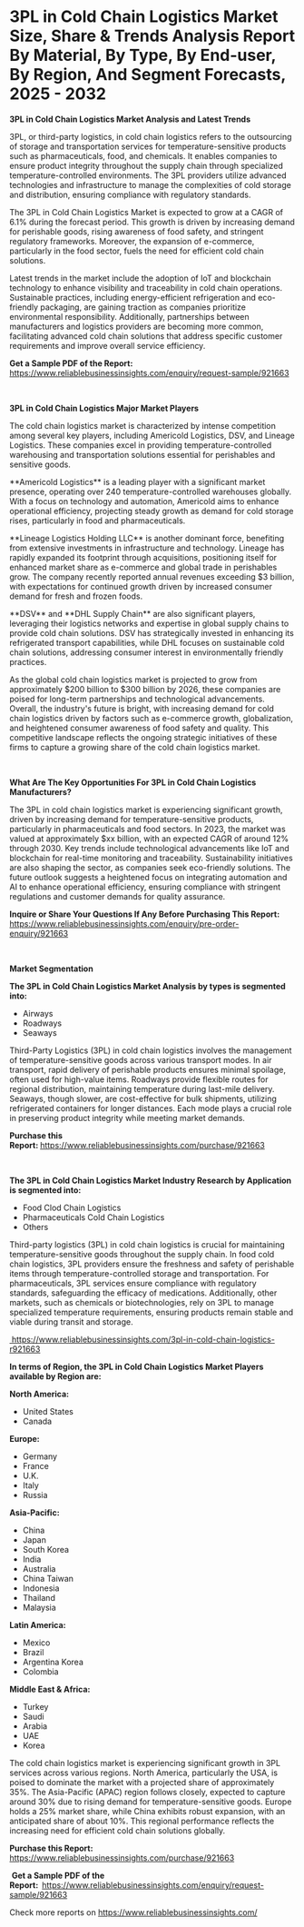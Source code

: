 <p><h1>3PL in Cold Chain Logistics Market Size, Share & Trends Analysis Report By Material, By Type, By End-user, By Region, And Segment Forecasts, 2025 - 2032</h1></p><p><strong>3PL in Cold Chain Logistics Market Analysis and Latest Trends</strong></p>
<p><p>3PL, or third-party logistics, in cold chain logistics refers to the outsourcing of storage and transportation services for temperature-sensitive products such as pharmaceuticals, food, and chemicals. It enables companies to ensure product integrity throughout the supply chain through specialized temperature-controlled environments. The 3PL providers utilize advanced technologies and infrastructure to manage the complexities of cold storage and distribution, ensuring compliance with regulatory standards.</p><p>The 3PL in Cold Chain Logistics Market is expected to grow at a CAGR of 6.1% during the forecast period. This growth is driven by increasing demand for perishable goods, rising awareness of food safety, and stringent regulatory frameworks. Moreover, the expansion of e-commerce, particularly in the food sector, fuels the need for efficient cold chain solutions.</p><p>Latest trends in the market include the adoption of IoT and blockchain technology to enhance visibility and traceability in cold chain operations. Sustainable practices, including energy-efficient refrigeration and eco-friendly packaging, are gaining traction as companies prioritize environmental responsibility. Additionally, partnerships between manufacturers and logistics providers are becoming more common, facilitating advanced cold chain solutions that address specific customer requirements and improve overall service efficiency.</p></p>
<p><strong>Get a Sample PDF of the Report:&nbsp;</strong> <a href="https://www.reliablebusinessinsights.com/enquiry/request-sample/921663?utm_campaign=2287&utm_medium=2&utm_source=Github&utm_content=ia&utm_term=07032025&utm_id=3pl-in-cold-chain-logistics">https://www.reliablebusinessinsights.com/enquiry/request-sample/921663</a></p>
<p>&nbsp;</p>
<p><strong>3PL in Cold Chain Logistics Major Market Players</strong></p>
<p><p>The cold chain logistics market is characterized by intense competition among several key players, including Americold Logistics, DSV, and Lineage Logistics. These companies excel in providing temperature-controlled warehousing and transportation solutions essential for perishables and sensitive goods.</p><p>**Americold Logistics** is a leading player with a significant market presence, operating over 240 temperature-controlled warehouses globally. With a focus on technology and automation, Americold aims to enhance operational efficiency, projecting steady growth as demand for cold storage rises, particularly in food and pharmaceuticals.</p><p>**Lineage Logistics Holding LLC** is another dominant force, benefiting from extensive investments in infrastructure and technology. Lineage has rapidly expanded its footprint through acquisitions, positioning itself for enhanced market share as e-commerce and global trade in perishables grow. The company recently reported annual revenues exceeding $3 billion, with expectations for continued growth driven by increased consumer demand for fresh and frozen foods.</p><p>**DSV** and **DHL Supply Chain** are also significant players, leveraging their logistics networks and expertise in global supply chains to provide cold chain solutions. DSV has strategically invested in enhancing its refrigerated transport capabilities, while DHL focuses on sustainable cold chain solutions, addressing consumer interest in environmentally friendly practices.</p><p>As the global cold chain logistics market is projected to grow from approximately $200 billion to $300 billion by 2026, these companies are poised for long-term partnerships and technological advancements. Overall, the industry's future is bright, with increasing demand for cold chain logistics driven by factors such as e-commerce growth, globalization, and heightened consumer awareness of food safety and quality. This competitive landscape reflects the ongoing strategic initiatives of these firms to capture a growing share of the cold chain logistics market.</p></p>
<p>&nbsp;</p>
<p><strong>What Are The Key Opportunities For 3PL in Cold Chain Logistics Manufacturers?</strong></p>
<p><p>The 3PL in cold chain logistics market is experiencing significant growth, driven by increasing demand for temperature-sensitive products, particularly in pharmaceuticals and food sectors. In 2023, the market was valued at approximately $xx billion, with an expected CAGR of around 12% through 2030. Key trends include technological advancements like IoT and blockchain for real-time monitoring and traceability. Sustainability initiatives are also shaping the sector, as companies seek eco-friendly solutions. The future outlook suggests a heightened focus on integrating automation and AI to enhance operational efficiency, ensuring compliance with stringent regulations and customer demands for quality assurance.</p></p>
<p><strong>Inquire or Share Your Questions If Any Before Purchasing This Report:</strong> <a href="https://www.reliablebusinessinsights.com/enquiry/pre-order-enquiry/921663?utm_campaign=2287&utm_medium=2&utm_source=Github&utm_content=ia&utm_term=07032025&utm_id=3pl-in-cold-chain-logistics">https://www.reliablebusinessinsights.com/enquiry/pre-order-enquiry/921663</a></p>
<p>&nbsp;</p>
<p><strong>Market Segmentation</strong></p>
<p><strong>The 3PL in Cold Chain Logistics Market Analysis by types is segmented into:</strong></p>
<p><ul><li>Airways</li><li>Roadways</li><li>Seaways</li></ul></p>
<p><p>Third-Party Logistics (3PL) in cold chain logistics involves the management of temperature-sensitive goods across various transport modes. In air transport, rapid delivery of perishable products ensures minimal spoilage, often used for high-value items. Roadways provide flexible routes for regional distribution, maintaining temperature during last-mile delivery. Seaways, though slower, are cost-effective for bulk shipments, utilizing refrigerated containers for longer distances. Each mode plays a crucial role in preserving product integrity while meeting market demands.</p></p>
<p><strong>Purchase this Report:&nbsp;</strong><a href="https://www.reliablebusinessinsights.com/purchase/921663?utm_campaign=2287&utm_medium=2&utm_source=Github&utm_content=ia&utm_term=07032025&utm_id=3pl-in-cold-chain-logistics">https://www.reliablebusinessinsights.com/purchase/921663</a></p>
<p>&nbsp;</p>
<p><strong>The 3PL in Cold Chain Logistics Market Industry Research by Application is segmented into:</strong></p>
<p><ul><li>Food Clod Chain Logistics</li><li>Pharmaceuticals Cold Chain Logistics</li><li>Others</li></ul></p>
<p><p>Third-party logistics (3PL) in cold chain logistics is crucial for maintaining temperature-sensitive goods throughout the supply chain. In food cold chain logistics, 3PL providers ensure the freshness and safety of perishable items through temperature-controlled storage and transportation. For pharmaceuticals, 3PL services ensure compliance with regulatory standards, safeguarding the efficacy of medications. Additionally, other markets, such as chemicals or biotechnologies, rely on 3PL to manage specialized temperature requirements, ensuring products remain stable and viable during transit and storage.</p></p>
<p><a href="https://www.reliablebusinessinsights.com/3pl-in-cold-chain-logistics-r921663?utm_campaign=2287&utm_medium=2&utm_source=Github&utm_content=ia&utm_term=07032025&utm_id=3pl-in-cold-chain-logistics">&nbsp;https://www.reliablebusinessinsights.com/3pl-in-cold-chain-logistics-r921663</a></p>
<p><strong>In terms of Region, the 3PL in Cold Chain Logistics Market Players available by Region are:</strong></p>
<p>
    <p> <strong> North America: </strong>
        <ul>
            <li>United States</li>
            <li>Canada</li>
        </ul>
        </p> 
    <p> <strong> Europe: </strong>
        <ul>
            <li>Germany</li>
            <li>France</li>
            <li>U.K.</li>
            <li>Italy</li>
            <li>Russia</li>
        </ul>
        </p> 
    <p> <strong> Asia-Pacific: </strong>
        <ul>
            <li>China</li>
            <li>Japan</li>
            <li>South Korea</li>
            <li>India</li>
            <li>Australia</li>
            <li>China Taiwan</li>
            <li>Indonesia</li>
            <li>Thailand</li>
            <li>Malaysia</li>
        </ul>
        </p> 
    <p> <strong> Latin America: </strong>
        <ul>
            <li>Mexico</li>
            <li>Brazil</li>
            <li>Argentina Korea</li>
            <li>Colombia</li>
        </ul>
        </p> 
    <p> <strong> Middle East & Africa: </strong>
        <ul>
            <li>Turkey</li>
            <li>Saudi</li>
            <li>Arabia</li>
            <li>UAE</li>
            <li>Korea</li>
        </ul>
    </p>
    </p>
<p><p>The cold chain logistics market is experiencing significant growth in 3PL services across various regions. North America, particularly the USA, is poised to dominate the market with a projected share of approximately 35%. The Asia-Pacific (APAC) region follows closely, expected to capture around 30% due to rising demand for temperature-sensitive goods. Europe holds a 25% market share, while China exhibits robust expansion, with an anticipated share of about 10%. This regional performance reflects the increasing need for efficient cold chain solutions globally.</p></p>
<p><strong>Purchase this Report: </strong><a href="https://www.reliablebusinessinsights.com/purchase/921663?utm_campaign=2287&utm_medium=2&utm_source=Github&utm_content=ia&utm_term=07032025&utm_id=3pl-in-cold-chain-logistics">https://www.reliablebusinessinsights.com/purchase/921663</a></p>
<p>&nbsp;<strong>Get a Sample PDF of the Report:&nbsp;&nbsp;</strong><a href="https://www.reliablebusinessinsights.com/enquiry/request-sample/921663?utm_campaign=2287&utm_medium=2&utm_source=Github&utm_content=ia&utm_term=07032025&utm_id=3pl-in-cold-chain-logistics">https://www.reliablebusinessinsights.com/enquiry/request-sample/921663</a></p>
<p><strong></strong></p>
<p>Check more reports on <a href="https://www.reliablebusinessinsights.com/?utm_campaign=2287&utm_medium=2&utm_source=Github&utm_content=ia&utm_term=07032025&utm_id=3pl-in-cold-chain-logistics">https://www.reliablebusinessinsights.com/</a></p>
